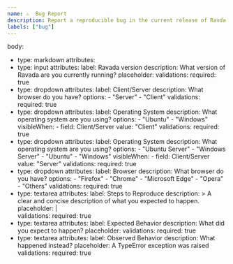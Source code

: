 ```yaml
---
name: ⚠️  Bug Report
description: Report a reproducible bug in the current release of Ravda
labels: ["bug"]
---
```

body:
  - type: markdown
    attributes:
  - type: input
    attributes:
      label: Ravada version
      description: What version of Ravada are you currently running?
      placeholder: 
    validations:
      required: true
  - type: dropdown
    attributes:
      label: Client/Server
      description: What browser do you have?
      options:
        - "Server"
        - "Client"
    validations:
      required: true
  - type: dropdown 
    attributes: 
      label: Operating System 
      description: What operating system are you using?
      options: 
        - "Ubuntu" 
        - "Windows" 
      visibleWhen: 
        - field: Client/Server value: "Client" 
    validations: 
      required: true
  - type: dropdown 
    attributes: 
      label: Operating System 
      description: What operating system are you using? 
      options: 
        - "Ubuntu Server" 
        - "Windows Server" 
        - "Ubuntu" 
        - "Windows" 
        visibleWhen: 
          - field: Client/Server value: "Server" 
      validations: 
        required: true
  - type: dropdown
    attributes:
      label: Browser
      description: What browser do you have?
      options:
        - "Firefox"
        - "Chrome"
        - "Microsoft Edge"
        - "Opera"
        - "Others"
    validations:
      required: true
  - type: textarea
    attributes:
      label: Steps to Reproduce
      description: >
        A clear and concise description of what you expected to happen.
      placeholder: |   
    validations:
      required: true
  - type: textarea
    attributes:
      label: Expected Behavior
      description: What did you expect to happen?
      placeholder: 
    validations:
      required: true
  - type: textarea
    attributes:
      label: Observed Behavior
      description: What happened instead?
      placeholder: A TypeError exception was raised
    validations:
      required: true
